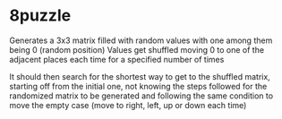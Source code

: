# 8puzzle

Generates a 3x3 matrix filled with random values with one among them being 0 (random position)
Values get shuffled moving 0 to one of the adjacent places each time for a specified number of times

It should then search for the shortest way to get to the shuffled matrix, starting off from the initial one, not knowing the steps followed for the randomized matrix to be generated and following the same condition to move the empty case (move to right, left, up or down each time)
